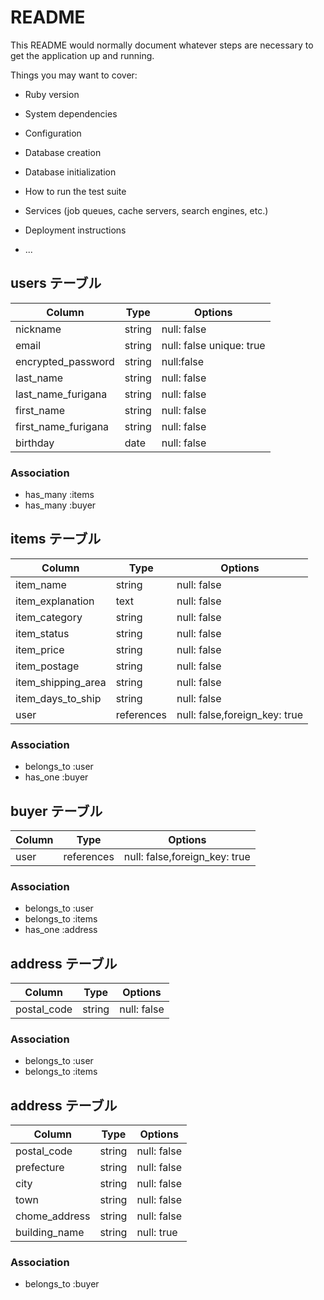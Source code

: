 # README

This README would normally document whatever steps are necessary to get the
application up and running.

Things you may want to cover:

* Ruby version

* System dependencies

* Configuration

* Database creation

* Database initialization

* How to run the test suite

* Services (job queues, cache servers, search engines, etc.)

* Deployment instructions

* ...

## users テーブル

| Column     | Type   | Options            |
| ---------- | ------ | ------------------ |
| nickname   | string | null: false        |
| email      | string | null: false unique: true |
| encrypted_password  | string | null:false|
| last_name  | string | null: false        |
| last_name_furigana  | string | null: false |
| first_name | string | null: false        |
| first_name_furigana | string | null: false |
| birthday   | date   | null: false        |

### Association

- has_many :items
- has_many :buyer

## items テーブル

| Column        | Type     | Options     |
| ------------- | -------- | ----------- |
| item_name     | string   | null: false |
| item_explanation | text  | null: false |
| item_category | string   | null: false |
| item_status   | string   | null: false |
| item_price    | string   | null: false |
| item_postage  | string   | null: false |
| item_shipping_area|string| null: false |
| item_days_to_ship |string| null: false |
|user|references|null: false,foreign_key: true|

### Association

- belongs_to :user
- has_one :buyer

## buyer テーブル

| Column        | Type       | Options   |
| ------------- | ---------- | --------- |
|user|references|null: false,foreign_key: true|

### Association

- belongs_to :user
- belongs_to :items
- has_one :address

## address テーブル

| Column        | Type       | Options   |
| ------------- | ---------- | --------- |
| postal_code   | string   | null: false |


### Association

- belongs_to :user
- belongs_to :items

## address テーブル

| Column        | Type   | Options            |
| ------------- | ------ | ------------------ |
| postal_code   | string | null: false        |
| prefecture    | string | null: false        |
| city          | string | null: false        |
| town          | string | null: false        |
| chome_address | string | null: false        |
| building_name | string | null: true         |

### Association

- belongs_to :buyer